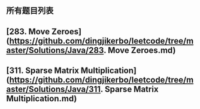 所有题目列表
------

## [**283. Move Zeroes**](https://github.com/dingjikerbo/leetcode/tree/master/Solutions/Java/283. Move Zeroes.md)
## [**311. Sparse Matrix Multiplication**](https://github.com/dingjikerbo/leetcode/tree/master/Solutions/Java/311. Sparse Matrix Multiplication.md)
